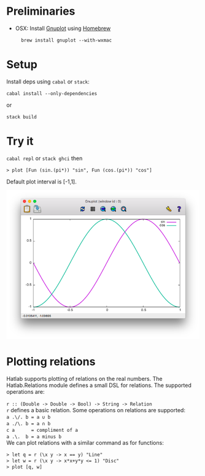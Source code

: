 # Preliminaries

- OSX: Install [Gnuplot][1] using [Homebrew][2]

        brew install gnuplot --with-wxmac


# Setup

Install deps using `cabal` or `stack`:

    cabal install --only-dependencies

or

    stack build


# Try it

`cabal repl` or `stack ghci` then

    > plot [Fun (sin.(pi*)) "sin", Fun (cos.(pi*)) "cos"]

Default plot interval is [-1,1].

![example plot][3]

# Plotting relations

Hatlab supports plotting of relations on the real numbers. The Hatlab.Relations
module defines a small DSL for relations. The supported operations are:

`r :: (Double -> Double -> Bool) -> String -> Relation` 
<br>
`r` defines a basic relation. Some operations on relations
are supported:
<br>
`a .\/. b = a ∪ b `
<br>
`a ./\. b = a ∩ b `
<br>
`c a      = compliment of a`
<br>
`a .\.  b = a minus b `
<br>
We can plot relations with a similar command as for functions:

    > let q = r (\x y -> x == y) "Line"
    > let w = r (\x y -> x*x+y*y <= 1) "Disc"
    > plot [q, w]

[1]: http://www.gnuplot.info
[2]: http://brew.sh
[3]: example.png
